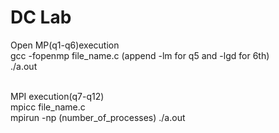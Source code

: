 # DC Lab
Open MP(q1-q6)execution<br>
gcc -fopenmp file_name.c (append -lm for q5 and -lgd for 6th)<br>
./a.out<br><br>

MPI execution(q7-q12)<br>
mpicc file_name.c<br>
mpirun -np (number_of_processes) ./a.out
